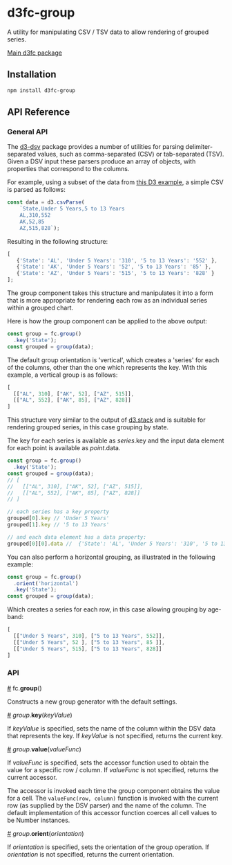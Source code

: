 # d3fc-group

A utility for manipulating CSV / TSV data to allow rendering of grouped series.

[Main d3fc package](https://github.com/d3fc/d3fc)

## Installation

```bash
npm install d3fc-group
```

## API Reference

### General API

The [d3-dsv](https://github.com/d3/d3-dsv) package provides a number of utilities for parsing delimiter-separated values, such as comma-separated (CSV) or tab-separated (TSV). Given a DSV input these parsers produce an array of objects, with properties that correspond to the columns.

For example, using a subset of the data from [this D3 example](https://bl.ocks.org/mbostock/3887051), a simple CSV is parsed as follows:

```javascript
const data = d3.csvParse(
    `State,Under 5 Years,5 to 13 Years
    AL,310,552
    AK,52,85
    AZ,515,828`);
```

Resulting in the following structure:

```javascript
[
   {'State': 'AL', 'Under 5 Years': '310', '5 to 13 Years': '552' },
   {'State': 'AK', 'Under 5 Years': '52', '5 to 13 Years': '85' },
   {'State': 'AZ', 'Under 5 Years': '515', '5 to 13 Years': '828' }
];
```

The group component takes this structure and manipulates it into a form that is more appropriate for rendering each row as an individual series within a grouped chart.

Here is how the group component can be applied to the above output:

```javascript
const group = fc.group()
  .key('State');
const grouped = group(data);
```

The default group orientation is 'vertical', which creates a 'series' for each of the columns, other than the one which represents the key. With this example, a vertical group is as follows:

```javascript
[
  [["AL", 310], ["AK", 52], ["AZ", 515]],
  [["AL", 552], ["AK", 85], ["AZ", 828]]
]
```

This structure very similar to the output of [d3.stack](https://github.com/d3/d3-shape#stacks) and is suitable for rendering grouped series, in this case grouping by state.

The key for each series is available as *series*.key and the input data element for each point is available as *point*.data.

```javascript
const group = fc.group()
  .key('State');
const grouped = group(data);
// [
//   [["AL", 310], ["AK", 52], ["AZ", 515]],
//   [["AL", 552], ["AK", 85], ["AZ", 828]]
// ]

// each series has a key property
grouped[0].key // 'Under 5 Years'
grouped[1].key // '5 to 13 Years'

// and each data element has a data property:
grouped[0][0].data //  {'State': 'AL', 'Under 5 Years': '310', '5 to 13 Years': '552' }
```

You can also perform a horizontal grouping, as illustrated in the following example:

```javascript
const group = fc.group()
  .orient('horizontal')
  .key('State');
const grouped = group(data);
```

Which creates a series for each row, in this case allowing grouping by age-band:

```javascript
[
  [["Under 5 Years", 310], ["5 to 13 Years", 552]],
  [["Under 5 Years", 52 ], ["5 to 13 Years", 85 ]],
  [["Under 5 Years", 515], ["5 to 13 Years", 828]]
]
```


### API

<a name="group" href="#group">#</a> fc.**group**()

Constructs a new group generator with the default settings.

<a name="group_key" href="#group_key">#</a> *group*.**key**(*keyValue*)

If *keyValue* is specified, sets the name of the column within the DSV data that represents the key. If *keyValue* is not specified, returns the current key.

<a name="group_value" href="#group_value">#</a> *group*.**value**(*valueFunc*)

If *valueFunc* is specified, sets the accessor function used to obtain the value for a specific row / column. If *valueFunc* is not specified, returns the current accessor.

The accessor is invoked each time the group component obtains the value for a cell. The `valueFunc(row, column)` function is invoked with the current row (as supplied by the DSV parser) and the name of the column. The default implementation of this accessor function coerces all cell values to be Number instances.

<a name="group_orient" href="#group_orient">#</a> *group*.**orient**(*orientation*)

If *orientation* is specified, sets the orientation of the group operation. If *orientation* is not specified, returns the current orientation.
